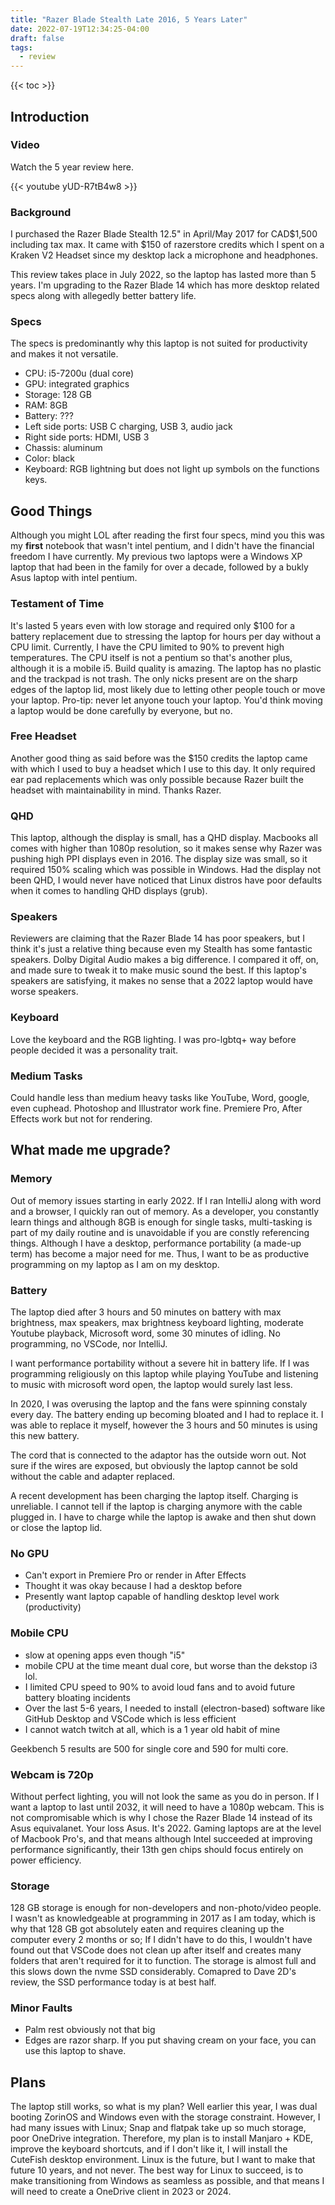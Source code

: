 ```yaml
---
title: "Razer Blade Stealth Late 2016, 5 Years Later"
date: 2022-07-19T12:34:25-04:00
draft: false
tags:
  - review
---
```


{{< toc >}}

## Introduction

### Video

Watch the 5 year review here.

{{< youtube yUD-R7tB4w8 >}}

### Background

I purchased the Razer Blade Stealth 12.5" in April/May 2017 for CAD$1,500 including tax max.
It came with $150 of razerstore credits which I spent on a Kraken V2 Headset since my desktop lack a microphone and headphones.

This review takes place in July 2022, so the laptop has lasted more than 5 years. I'm upgrading
to the Razer Blade 14 which has more desktop related specs along with allegedly better battery life.

### Specs

The specs is predominantly why this laptop is not suited for productivity and makes it not versatile.

- CPU: i5-7200u (dual core)
- GPU: integrated graphics
- Storage: 128 GB
- RAM: 8GB
- Battery: ???
- Left side ports: USB C charging, USB 3, audio jack
- Right side ports: HDMI, USB 3
- Chassis: aluminum
- Color: black
- Keyboard: RGB lightning but does not light up symbols on the functions keys.

## Good Things

Although you might LOL after reading the first four specs, mind you this was
my **first** notebook that wasn't intel pentium, and I didn't have the financial
freedom I have currently. My previous two laptops were a Windows XP
laptop that had been in the family for over a decade, followed by a bukly Asus laptop
with intel pentium.

### Testament of Time

It's lasted 5 years even with low storage and required only $100 for a battery replacement due
to stressing the laptop for hours per day without a CPU limit. Currently, I have the CPU
limited to 90% to prevent high temperatures. The CPU itself is not a pentium so that's another
plus, although it is a mobile i5. Build quality is amazing. The laptop has no plastic and
the trackpad is not trash. The only nicks present are on the sharp
edges of the laptop lid, most likely due to letting other people touch or move your laptop.
Pro-tip: never let anyone touch your laptop. You'd think moving a laptop would be done
carefully by everyone, but no.

### Free Headset

Another good thing as said before was the $150 credits the laptop came with which I used
to buy a headset which I use to this day. It only required ear pad replacements which was
only possible because Razer built the headset with maintainability in mind. Thanks Razer.

### QHD

This laptop, although the display is small, has a QHD display. Macbooks all comes with higher
than 1080p resolution, so it makes sense why Razer was pushing high PPI displays even in 2016.
The display size was small, so it required 150% scaling which was possible in Windows. Had
the display not been QHD, I would never have noticed that Linux distros have poor
defaults when it comes to handling QHD displays (grub).

### Speakers

Reviewers are claiming that the Razer Blade 14 has poor speakers, but I think
it's just a relative thing because even my Stealth has some fantastic speakers.
Dolby Digital Audio makes a big difference. I compared it off, on, and
made sure to tweak it to make music sound the best. If this laptop's speakers
are satisfying, it makes no sense that a 2022 laptop would have worse speakers.

### Keyboard

Love the keyboard and the RGB lighting. I was pro-lgbtq+ way before people decided
it was a personality trait.

### Medium Tasks

Could handle less than medium heavy tasks like YouTube, Word, google, even cuphead.
Photoshop and Illustrator work fine. Premiere Pro, After Effects work but not for rendering.

## What made me upgrade?

### Memory

Out of memory issues starting in early 2022. If I ran IntelliJ along with word
and a browser, I quickly ran out of memory. As a developer, you constantly learn
things and although 8GB is enough for single tasks, multi-tasking is part of my daily routine and is unavoidable if you are constly referencing things.
Although I have a desktop, performance portability (a made-up term) has become a major need for me.
Thus, I want to be as productive programming on my laptop as I am on my desktop.

### Battery

The laptop died after 3 hours and 50 minutes on battery with max brightness, max speakers, max brightness keyboard lighting,
moderate Youtube playback, Microsoft word, some 30 minutes of idling. No programming, no VSCode, nor IntelliJ.

I want performance portability without a severe hit in battery life. If I was programming religiously on this laptop while playing YouTube
and listening to music with microsoft word open, the laptop would surely last less.

In 2020, I was overusing the laptop and the fans were spinning constaly every day. The battery ending up becoming bloated
and I had to replace it. I was able to replace it myself, however the 3 hours and 50 minutes is using this new battery.

The cord that is connected to the adaptor has the outside worn out. Not sure if the wires are exposed, but
obviously the laptop cannot be sold without the cable and adapter replaced.

A recent development has been charging the laptop itself. Charging is unreliable. I cannot tell if the laptop is charging anymore
with the cable plugged in. I have to charge while the laptop is awake and then shut down or close the laptop lid.

### No GPU

- Can't export in Premiere Pro or render in After Effects
- Thought it was okay because I had a desktop before
- Presently want laptop capable of handling desktop level work (productivity)

### Mobile CPU

- slow at opening apps even though "i5"
- mobile CPU at the time meant dual core, but worse than the dekstop i3 lol.
- I limited CPU speed to 90% to avoid loud fans and to avoid future battery bloating incidents
- Over the last 5-6 years, I needed to install (electron-based) software like GitHub Desktop and VSCode which is less efficient
- I cannot watch twitch at all, which is a 1 year old habit of mine

Geekbench 5 results are 500 for single core and 590 for multi core.

### Webcam is 720p

Without perfect lighting, you will not look the same as you do in person. If I want
a laptop to last until 2032, it will need to have a 1080p webcam. This is not compromisable
which is why I chose the Razer Blade 14 instead of its Asus equivalanet. Your loss Asus.
It's 2022. Gaming laptops are at the level of Macbook Pro's, and that means although Intel
succeeded at improving performance significantly, their 13th gen chips should focus entirely
on power efficiency.

### Storage

128 GB storage is enough for non-developers and non-photo/video people. I wasn't as
knowledgeable at programming in 2017 as I am today, which is why that 128 GB got absolutely
eaten and requires cleaning up the computer every 2 months or so; If I didn't
have to do this, I wouldn't have found out that VSCode does not clean up after
itself and creates many folders that aren't required for it to function.
The storage is almost full and this slows down the nvme SSD considerably.
Comapred to Dave 2D's review, the SSD performance today is at best half.

### Minor Faults

- Palm rest obviously not that big
- Edges are razor sharp. If you put shaving cream on your face, you can use this laptop to shave.

## Plans

The laptop still works, so what is my plan? Well earlier this year, I was dual booting
ZorinOS and Windows even with the storage constraint. However, I had many issues with Linux;
Snap and flatpak take up so much storage, poor OneDrive integration. Therefore,
my plan is to install Manjaro + KDE, improve the keyboard shortcuts, and if I don't like it, I
will install the CuteFish desktop environment. Linux is the future, but I want to make that
future 10 years, and not never. The best way for Linux to succeed, is to make transitioning from
Windows as seamless as possible, and that means I will need to create a OneDrive client in 2023 or 2024.
